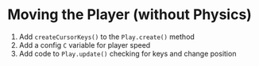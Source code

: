 # Moving the Player (without Physics)

1. Add `createCursorKeys()` to the `Play.create()` method
1. Add a config `C` variable for player speed
1. Add code to `Play.update()` checking for keys and change position

